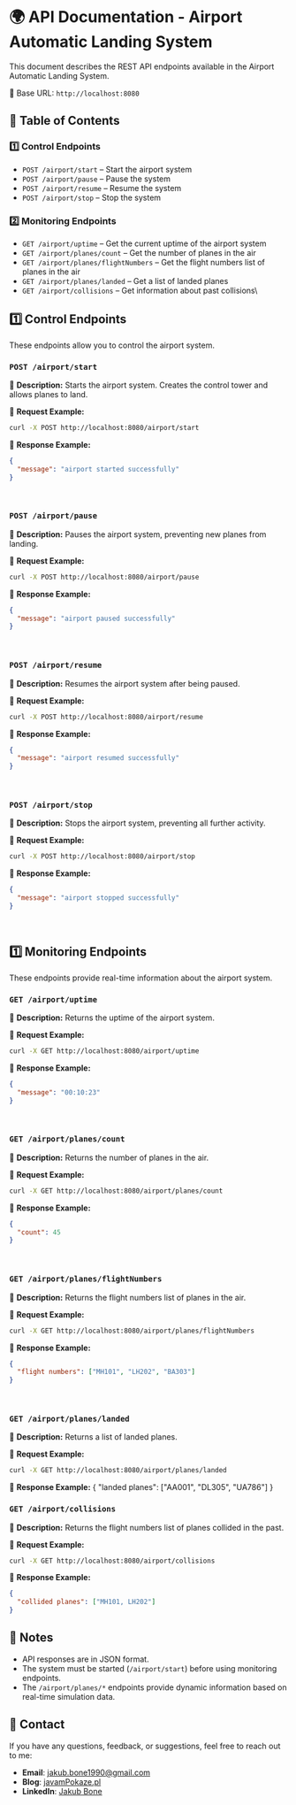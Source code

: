 # 🌍 API Documentation - Airport Automatic Landing System

This document describes the REST API endpoints available in the Airport Automatic Landing System.

📌 Base URL: `http://localhost:8080`


## 📌 Table of Contents

### 1️⃣  Control Endpoints 

- `POST /airport/start` – Start the airport system
- `POST /airport/pause` – Pause the system
- `POST /airport/resume` – Resume the system
- `POST /airport/stop` – Stop the system

### 2️⃣  Monitoring Endpoints

- `GET /airport/uptime` – Get the current uptime of the airport system
- `GET /airport/planes/count` – Get the number of planes in the air
- `GET /airport/planes/flightNumbers` – Get the flight numbers list of planes in the air
- `GET /airport/planes/landed` – Get a list of landed planes
- `GET /airport/collisions` – Get information about past collisions\


## 1️⃣  Control Endpoints 

These endpoints allow you to control the airport system.  

### `POST /airport/start`  
📌 **Description:** Starts the airport system. Creates the control tower and allows planes to land.  

🔹 **Request Example:**  
```sh
curl -X POST http://localhost:8080/airport/start
```
🔹 **Response Example:** 
```json
{
  "message": "airport started successfully"
}
```
<br>

### `POST /airport/pause`
📌 **Description:** Pauses the airport system, preventing new planes from landing. 

🔹 **Request Example:**  
```sh
curl -X POST http://localhost:8080/airport/pause
```

🔹 **Response Example:** 
```json
{
  "message": "airport paused successfully"
}
```
<br>

### `POST /airport/resume`
📌 **Description:** Resumes the airport system after being paused.

🔹 **Request Example:**  
```sh
curl -X POST http://localhost:8080/airport/resume
```

🔹 **Response Example:** 
```json
{
  "message": "airport resumed successfully"
}
```
<br>

### `POST /airport/stop`
📌 **Description:** Stops the airport system, preventing all further activity.

🔹 **Request Example:**  
```sh
curl -X POST http://localhost:8080/airport/stop
```

🔹 **Response Example:** 
```json
{
  "message": "airport stopped successfully"
}
```

<br>

## 1️⃣  Monitoring Endpoints

These endpoints provide real-time information about the airport system. 

### `GET /airport/uptime`  
📌 **Description:** Returns the uptime of the airport system.

🔹 **Request Example:**  
```sh
curl -X GET http://localhost:8080/airport/uptime
```

🔹 **Response Example:** 
```json
{
  "message": "00:10:23"
}
```
<br>

### `GET /airport/planes/count`
📌 **Description:** Returns the number of planes in the air.

🔹 **Request Example:**  
```sh
curl -X GET http://localhost:8080/airport/planes/count
```

🔹 **Response Example:** 
```json
{
  "count": 45
}
```
<br>

### `GET /airport/planes/flightNumbers`
📌 **Description:** Returns the flight numbers list of planes in the air.

🔹 **Request Example:**  
```sh
curl -X GET http://localhost:8080/airport/planes/flightNumbers
```

🔹 **Response Example:** 
```json
{
  "flight numbers": ["MH101", "LH202", "BA303"]
}
```
<br>

### `GET /airport/planes/landed`
📌 **Description:** Returns a list of landed planes.

🔹 **Request Example:**  
```sh
curl -X GET http://localhost:8080/airport/planes/landed
```

🔹 **Response Example:** 
{
  "landed planes": ["AA001", "DL305", "UA786"]
}
<br>

### `GET /airport/collisions`
📌 **Description:** Returns the flight numbers list of planes collided in the past.

🔹 **Request Example:**  
```sh
curl -X GET http://localhost:8080/airport/collisions
```

🔹 **Response Example:** 
```json
{
  "collided planes": ["MH101, LH202"]
}
```

## 📌 Notes
- API responses are in JSON format.
- The system must be started (`/airport/start`) before using monitoring endpoints.
- The `/airport/planes/*` endpoints provide dynamic information based on real-time simulation data.


## 📧 Contact

If you have any questions, feedback, or suggestions, feel free to reach out to me:

- **Email**: [jakub.bone1990@gmail.com](mailto:jakub.bone1990@gmail,com)
- **Blog**: [javamPokaze.pl](https://javampokaze.pl)  
- **LinkedIn**: [Jakub Bone](https://www.linkedin.com/in/jakub-bone)  


